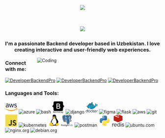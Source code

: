 <div align="center"> <img src="https://github.com/DeveloperBackendPro/Django-Quiz/assets/77174755/772ba1a6-e47c-48fb-ab0a-15c4d1a577ee"> </div>
<h1 align="center">
    <img src="https://github.com/DeveloperBackendPro/Test/assets/77174755/6463506c-6886-4caf-b0d1-f7b2f55b9c05" />
</h1>
<h3 align="center">I'm a passionate Backend developer based in Uzbekistan. I love creating interactive and user-friendly web experiences.</h3>
<img align="right" alt="Coding" width="400" src="https://github.com/DeveloperBackendPro/Test/assets/77174755/49750264-ab3d-4630-a4ad-b5f89634dade">





<h3 align="left">Connect with me:</h3>
<p align="left">
<a href="mailto:dilshodikromov1995@gmail.com" target="blank"><img align="center" src="https://github.com/DeveloperBackendPro/Django-Quiz/assets/77174755/aa58b7be-63de-435d-8202-17f12fbcbc7e" alt="DeveloperBackendPro" height="28" width="30" /></a>
<a href="https://t.me/DeveloperBackendPro"><img align="center" src="https://github.com/DeveloperBackendPro/Django-Quiz/assets/77174755/a4c9210a-ebf4-455b-b97e-a91fda550e4e" alt="DeveloperBackendPro" height="28" width="30" /></a>
<a href="tel:+998933861995" target="blank"><img align="center" src="https://github.com/DeveloperBackendPro/Django-Quiz/assets/77174755/9f1a2d69-42c9-400f-9887-17398875553d" alt="DeveloperBackendPro" height="28" width="30" /></a>
</p>







<h3 align="left">Languages and Tools:</h3>
<p align="left"> 
   <img src="https://raw.githubusercontent.com/devicons/devicon/master/icons/amazonwebservices/amazonwebservices-original-wordmark.svg" alt="aws" width="40" height="40"/> 
   <img src="https://www.vectorlogo.zone/logos/microsoft_azure/microsoft_azure-icon.svg" alt="azure" width="40" height="40"/>
   <img src="https://www.vectorlogo.zone/logos/gnu_bash/gnu_bash-icon.svg" alt="bash" width="40" height="40"/> 
   <img src="https://raw.githubusercontent.com/devicons/devicon/master/icons/bootstrap/bootstrap-plain-wordmark.svg" alt="bootstrap" width="40" height="40"/> 
   <img src="https://cdn.worldvectorlogo.com/logos/django.svg" alt="django" width="40" height="40"/> 
   <img src="https://raw.githubusercontent.com/devicons/devicon/master/icons/docker/docker-original-wordmark.svg" alt="docker" width="40" height="40"/> 
   <img src="https://www.vectorlogo.zone/logos/figma/figma-icon.svg" alt="figma" width="40" height="40"/> 
   <img src="https://www.vectorlogo.zone/logos/pocoo_flask/pocoo_flask-icon.svg" alt="flask" width="40" height="40"/> 
   <img src="https://github.com/DeveloperBackendPro/Django-Quiz/assets/77174755/6907d858-c3d3-4bcb-b949-1db4d3958743" alt="aws" width="40" height="40"/> 
   <img src="https://www.vectorlogo.zone/logos/git-scm/git-scm-icon.svg" alt="git" width="40" height="40"/> 
   <img src="https://raw.githubusercontent.com/devicons/devicon/master/icons/javascript/javascript-original.svg" alt="javascript" width="40" height="40"/> 
   <img src="https://www.vectorlogo.zone/logos/kubernetes/kubernetes-icon.svg" alt="kubernetes" width="40" height="40"/> 
   <img src="https://raw.githubusercontent.com/devicons/devicon/master/icons/linux/linux-original.svg" alt="linux" width="40" height="40"/> 
   <img src="https://raw.githubusercontent.com/devicons/devicon/master/icons/postgresql/postgresql-original-wordmark.svg" alt="postgresql" width="40" height="40"/>
   <img src="https://www.vectorlogo.zone/logos/getpostman/getpostman-icon.svg" alt="postman" width="40" height="40"/> 
   <img src="https://raw.githubusercontent.com/devicons/devicon/master/icons/python/python-original.svg" alt="python" width="40" height="40"/> 
   <img src="https://raw.githubusercontent.com/devicons/devicon/master/icons/redis/redis-original-wordmark.svg" alt="redis" width="40" height="40"/> 
   <img src="https://github.com/DeveloperBackendPro/Django-Quiz/assets/77174755/adc7597c-7be6-4d45-a343-c2088157e561" alt="ubuntu.com" width="40" height="40"/>
   <img src="https://github.com/DeveloperBackendPro/MyPersonalBot/assets/77174755/37cc8449-7678-4174-a97c-3f51d0f7a0a2" alt="nginx.org" width="40" height="40"/>
   <img src="https://github.com/DeveloperBackendPro/MyPersonalBot/assets/77174755/2e26a11c-aa36-4354-98d8-421949d19ae6" alt="debian.org" width="40" height="40"/> 
</p>
